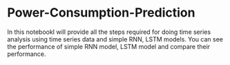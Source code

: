 # Power-Consumption-Prediction
In this notebookI will provide all the steps required for doing time series analysis using time series data and simple RNN, LSTM models.
You can see the performance of simple RNN model, LSTM model and compare their performance.
